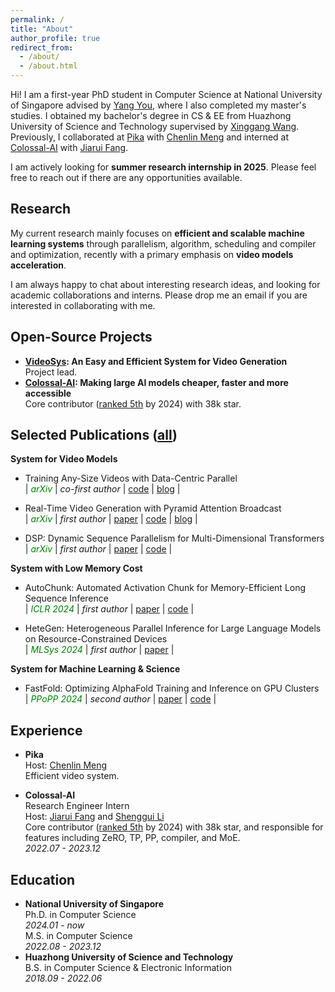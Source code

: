 ```yaml
---
permalink: /
title: "About"
author_profile: true
redirect_from: 
  - /about/
  - /about.html
---
```


Hi! I am a first-year PhD student in Computer Science at National University of Singapore advised by [Yang You](https://www.comp.nus.edu.sg/~youy/), where I also completed my master's studies. I obtained my bachelor's degree in CS & EE from Huazhong University of Science and Technology supervised by [Xinggang Wang](https://xwcv.github.io/). Previously, I collaborated at [Pika](https://pika.art/about) with [Chenlin Meng](https://cs.stanford.edu/~chenlin/) and interned at [Colossal-AI](https://github.com/hpcaitech/ColossalAI) with [Jiarui Fang](https://fangjiarui.github.io/).

I am actively looking for **summer research internship in 2025**. Please feel free to reach out if there are any opportunities available.

Research
------

My current research mainly focuses on **efficient and scalable machine learning systems** through parallelism, algorithm, scheduling and compiler and optimization, recently with a primary emphasis on **video models acceleration**. 

I am always happy to chat about interesting research ideas, and looking for academic collaborations and interns. Please drop me an email if you are interested in collaborating with me.

Open-Source Projects
------

* **[VideoSys](https://github.com/NUS-HPC-AI-Lab/VideoSys): An Easy and Efficient System for Video Generation** \
  Project lead.
* **[Colossal-AI](https://github.com/hpcaitech/ColossalAI): Making large AI models cheaper, faster and more accessible** \
  Core contributor ([ranked 5th](https://github.com/hpcaitech/ColossalAI/graphs/contributors) by 2024) with 38k star.

Selected Publications ([all](https://oahzxl.github.io/publications/))
------

**System for Video Models**
* Training Any-Size Videos with Data-Centric Parallel \
  | <span style="color:green; font-style:italic">arXiv</span> | <span style="font-style:italic">co-first author</span> 
  | [code](https://github.com/NUS-HPC-AI-Lab/VideoSys) | [blog](https://oahzxl.github.io/DCP/) |

* Real-Time Video Generation with Pyramid Attention Broadcast \
  | <span style="color:green; font-style:italic">arXiv</span> | <span style="font-style:italic">first author</span> 
  | [paper](https://arxiv.org/abs/2408.12588) | [code](https://github.com/NUS-HPC-AI-Lab/VideoSys) | [blog](https://oahzxl.github.io/PAB/) |

* DSP: Dynamic Sequence Parallelism for Multi-Dimensional Transformers \
  | <span style="color:green; font-style:italic">arXiv</span> | <span style="font-style:italic">first author</span> 
  | [paper](https://arxiv.org/abs/2403.10266) | [code](https://github.com/NUS-HPC-AI-Lab/VideoSys) |

**System with Low Memory Cost**

* AutoChunk: Automated Activation Chunk for Memory-Efficient Long Sequence Inference \
  | <span style="color:green; font-style:italic">ICLR 2024</span> | <span style="font-style:italic">first author</span> 
  | [paper](https://arxiv.org/abs/2401.10652) | [code](https://github.com/hpcaitech/ColossalAI/tree/main/colossalai/autochunk) |

* HeteGen: Heterogeneous Parallel Inference for Large Language Models on Resource-Constrained Devices \
  | <span style="color:green; font-style:italic">MLSys 2024</span> | <span style="font-style:italic">first author</span>
  | [paper](https://arxiv.org/abs/2403.01164) |

**System for Machine Learning & Science**
* FastFold: Optimizing AlphaFold Training and Inference on GPU Clusters \
  | <span style="color:green; font-style:italic">PPoPP 2024</span> | <span style="font-style:italic">second author</span> 
  | [paper](https://dl.acm.org/doi/10.1145/3627535.3638465) | [code](https://github.com/hpcaitech/FastFold) |

Experience
------
* **Pika** \
  Host: [Chenlin Meng](https://cs.stanford.edu/~chenlin/) \
  Efficient video system.

* **Colossal-AI** \
  Research Engineer Intern \
  Host: [Jiarui Fang](https://fangjiarui.github.io/) and [Shenggui Li](https://franklee.xyz/) \
  Core contributor ([ranked 5th](https://github.com/hpcaitech/ColossalAI/graphs/contributors) by 2024) with 38k star, and responsible for features including ZeRO, TP, PP, compiler, and MoE. \
  *2022.07 - 2023.12*

Education
------
* **National University of Singapore** \
  Ph.D. in Computer Science \
  *2024.01 - now* \
  M.S. in Computer Science \
  *2022.08 - 2023.12*
* **Huazhong University of Science and Technology** \
  B.S. in Computer Science & Electronic Information \
  *2018.09 - 2022.06*